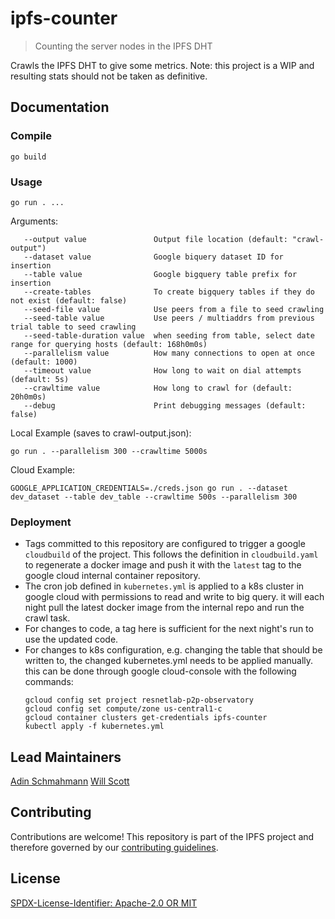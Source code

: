 ipfs-counter
=======================

> Counting the server nodes in the IPFS DHT

Crawls the IPFS DHT to give some metrics. Note: this project is a WIP and resulting stats should not be taken as definitive.

## Documentation

### Compile

`go build`

### Usage

`go run . ...`

Arguments:
```
   --output value               Output file location (default: "crawl-output")
   --dataset value              Google biquery dataset ID for insertion
   --table value                Google bigquery table prefix for insertion
   --create-tables              To create bigquery tables if they do not exist (default: false)
   --seed-file value            Use peers from a file to seed crawling
   --seed-table value           Use peers / multiaddrs from previous trial table to seed crawling
   --seed-table-duration value  when seeding from table, select date range for querying hosts (default: 168h0m0s)
   --parallelism value          How many connections to open at once (default: 1000)
   --timeout value              How long to wait on dial attempts (default: 5s)
   --crawltime value            How long to crawl for (default: 20h0m0s)
   --debug                      Print debugging messages (default: false)
```

Local Example (saves to crawl-output.json):
```
go run . --parallelism 300 --crawltime 5000s
```

Cloud Example:
```
GOOGLE_APPLICATION_CREDENTIALS=./creds.json go run . --dataset dev_dataset --table dev_table --crawltime 500s --parallelism 300
```

### Deployment

* Tags committed to this repository are configured to trigger a google `cloudbuild` of the project. This follows the definition in `cloudbuild.yaml` to regenerate a docker image and push it with the `latest` tag to the google cloud internal container repository.
* The cron job defined in `kubernetes.yml` is applied to a k8s cluster in google cloud with permissions to read and write to big query. it will each night pull the latest docker image from the internal repo and run the crawl task.
* For changes to code, a tag here is sufficient for the next night's run to use the updated code.
* For changes to k8s configuration, e.g. changing the table that should be written to, the changed kubernetes.yml needs to be applied manually. this can be done through google cloud-console with the following commands:
    ```
    gcloud config set project resnetlab-p2p-observatory
    gcloud config set compute/zone us-central1-c
    gcloud container clusters get-credentials ipfs-counter
    kubectl apply -f kubernetes.yml
    ```

## Lead Maintainers

[Adin Schmahmann](https://github.com/aschmahmann)
[Will Scott](https://github.com/willscott)

## Contributing

Contributions are welcome! This repository is part of the IPFS project and therefore governed by our [contributing guidelines](https://github.com/ipfs/community/blob/master/CONTRIBUTING.md).

## License

[SPDX-License-Identifier: Apache-2.0 OR MIT](LICENSE.md)

